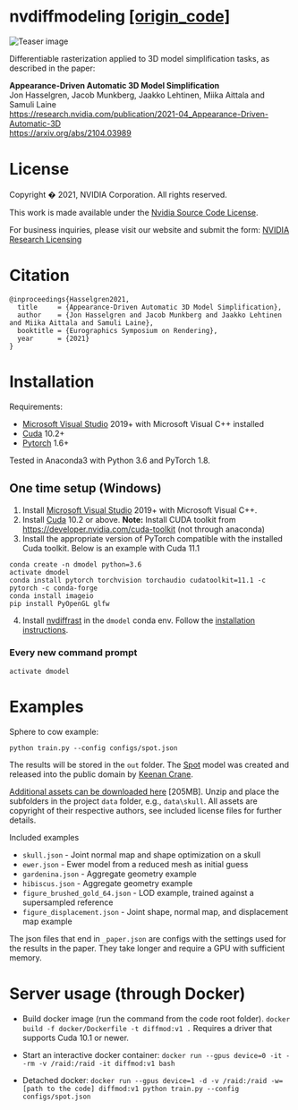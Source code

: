 # nvdiffmodeling [[origin_code]](https://github.com/NVlabs/nvdiffmodeling)

![Teaser image](https://research.nvidia.com/sites/default/files/publications/teaser_7.png "Teaser image")

Differentiable rasterization applied to 3D model simplification tasks, as described in the paper:

**Appearance-Driven Automatic 3D Model Simplification**<br>
Jon Hasselgren, Jacob Munkberg, Jaakko Lehtinen, Miika Aittala and Samuli Laine<br>
https://research.nvidia.com/publication/2021-04_Appearance-Driven-Automatic-3D <br>
https://arxiv.org/abs/2104.03989 <br>

# License

Copyright � 2021, NVIDIA Corporation. All rights reserved.

This work is made available under the [Nvidia Source Code License](https://github.com/NVlabs/nvdiffmodeling/blob/main/LICENSE.txt).

For business inquiries, please visit our website and submit the form: [NVIDIA Research Licensing](https://www.nvidia.com/en-us/research/inquiries/)<br>

# Citation

```
@inproceedings{Hasselgren2021,
  title     = {Appearance-Driven Automatic 3D Model Simplification},
  author    = {Jon Hasselgren and Jacob Munkberg and Jaakko Lehtinen and Miika Aittala and Samuli Laine},
  booktitle = {Eurographics Symposium on Rendering},
  year      = {2021}
}
```

# Installation

Requirements:
 - [Microsoft Visual Studio](https://visualstudio.microsoft.com/) 2019+ with Microsoft Visual C++ installed
 - [Cuda](https://developer.nvidia.com/cuda-toolkit) 10.2+
 - [Pytorch](https://pytorch.org/) 1.6+

Tested in Anaconda3 with Python 3.6 and PyTorch 1.8.

## One time setup (Windows)

1. Install [Microsoft Visual Studio](https://visualstudio.microsoft.com/) 2019+ with Microsoft Visual C++. 
2. Install [Cuda](https://developer.nvidia.com/cuda-toolkit) 10.2 or above. **Note:** Install CUDA toolkit from https://developer.nvidia.com/cuda-toolkit (not through anaconda)
3. Install the appropriate version of PyTorch compatible with the installed Cuda toolkit.
Below is an example with Cuda 11.1

```
conda create -n dmodel python=3.6
activate dmodel
conda install pytorch torchvision torchaudio cudatoolkit=11.1 -c pytorch -c conda-forge
conda install imageio
pip install PyOpenGL glfw
```

4. Install [nvdiffrast](https://github.com/NVlabs/nvdiffrast) in the `dmodel` conda env. Follow the [installation instructions](https://nvlabs.github.io/nvdiffrast/#windows).

### Every new command prompt
`activate dmodel`

Examples
========

Sphere to cow example:
```
python train.py --config configs/spot.json
```
The results will be stored in the `out` folder.
The [Spot](http://www.cs.cmu.edu/~kmcrane/Projects/ModelRepository/index.html#spot) model was 
created and released into the public domain by [Keenan Crane](http://www.cs.cmu.edu/~kmcrane/index.html).

[Additional assets can be downloaded here](https://github.com/NVlabs/nvdiffmodeling/releases/download/v1.0/assets.zip) [205MB].
Unzip and place the subfolders in the project `data` folder, e.g., `data\skull`.
All assets are copyright of their respective authors, see included license files for further details.

Included examples
- `skull.json` - Joint normal map and shape optimization on a skull
- `ewer.json`  - Ewer model from a reduced mesh as initial guess
- `gardenina.json` - Aggregate geometry example
- `hibiscus.json` - Aggregate geometry example
- `figure_brushed_gold_64.json` - LOD example, trained against a supersampled reference
- `figure_displacement.json` - Joint shape, normal map, and displacement map example

The json files that end in `_paper.json` are configs with the settings used
for the results in the paper. They take longer and require a GPU with sufficient memory.

Server usage (through Docker)
=============================

- Build docker image (run the command from the code root folder).
`docker build -f docker/Dockerfile -t diffmod:v1 .`
Requires a driver that supports Cuda 10.1 or newer.

- Start an interactive docker container:
`docker run --gpus device=0 -it --rm -v /raid:/raid -it diffmod:v1 bash`

- Detached docker:
`docker run --gpus device=1 -d -v /raid:/raid -w=[path to the code] diffmod:v1 python train.py --config configs/spot.json`

